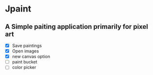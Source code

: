 # Jpaint
## A Simple paiting application primarily for pixel art

- [x] Save paintings
- [x] Open images
- [x] new canvas option
- [ ] paint bucket
- [ ] color picker
